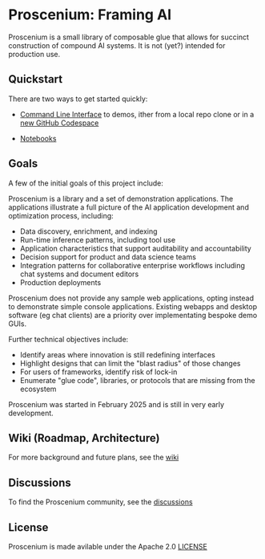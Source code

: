 # Proscenium: Framing AI

Proscenium is a small library of composable glue that allows for
succinct construction of compound AI systems.  It is not (yet?) intended for production use.

## Quickstart

There are two ways to get started quickly:

- [Command Line Interface](./CLI.md) to demos, ither from a local repo clone or in a [new GitHub Codespace](https://github.com/codespaces/new/The-AI-Alliance/proscenium)

- [Notebooks](./notebooks/)

## Goals

A few of the initial goals of this project include:

Proscenium is a library and a set of demonstration applications.
The applications illustrate a full picture of the AI application development and optimization process,
including:

- Data discovery, enrichment, and indexing
- Run-time inference patterns, including tool use
- Application characteristics that support auditability and accountability
- Decision support for product and data science teams
- Integration patterns for collaborative enterprise workflows including chat systems and document editors
- Production deployments

Proscenium does not provide any sample web applications, opting instead to demonstrate simple console applications.
Existing webapps and desktop software (eg chat clients) are a priority over implementating bespoke demo GUIs.

Further technical objectives include:

- Identify areas where innovation is still redefining interfaces
- Highlight designs that can limit the "blast radius" of those changes
- For users of frameworks, identify risk of lock-in
- Enumerate "glue code", libraries, or protocols that are missing from the ecosystem

Proscenium was started in February 2025 and is still in very early development.

## Wiki (Roadmap, Architecture)

For more background and future plans, see the [wiki](https://github.com/The-AI-Alliance/proscenium/wiki)

## Discussions

To find the Proscenium community, see the [discussions](https://github.com/The-AI-Alliance/proscenium/discussions)

## License

Proscenium is made avilable under the Apache 2.0 [LICENSE](./LICENSE)

